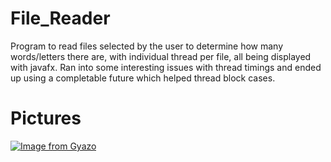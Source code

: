 # File_Reader
Program to read files selected by the user to determine how many words/letters there are, with individual thread per file, all being displayed with javafx. Ran into some interesting issues with thread timings and ended up using a completable future which helped thread block cases.

# Pictures
[![Image from Gyazo](https://i.gyazo.com/0f6e4a67f544d31fe8c2e58da1ebdbcc.gif)](https://gyazo.com/0f6e4a67f544d31fe8c2e58da1ebdbcc)
